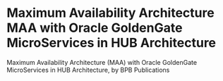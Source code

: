 # Maximum Availability Architecture MAA with Oracle GoldenGate MicroServices in HUB Architecture
 Maximum Availability Architecture (MAA) with Oracle GoldenGate MicroServices in HUB Architecture, by BPB Publications
